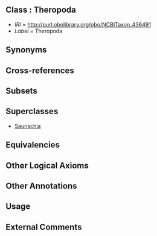 
## Class : Theropoda

 * *IRI* = http://purl.obolibrary.org/obo/NCBITaxon_436491
 * *Label* = Theropoda

## Synonyms


## Cross-references


## Subsets


## Superclasses

 * [Saurischia](../../NCBITaxon/89/NCBITaxon_436489.md)

## Equivalencies


## Other Logical Axioms


## Other Annotations


## Usage


## External Comments

